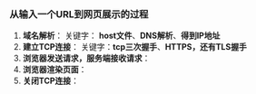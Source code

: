 ### 从输入一个URL到网页展示的过程

1. **域名解析**： 关键字： **host文件**、**DNS解析**、**得到IP地址**
2. **建立TCP连接**：  关键字：**tcp三次握手**、**HTTPS，还有TLS握手**
3. **浏览器发送请求，服务端接收请求**：
4. **浏览器渲染页面**：
5. **关闭TCP连接**：
